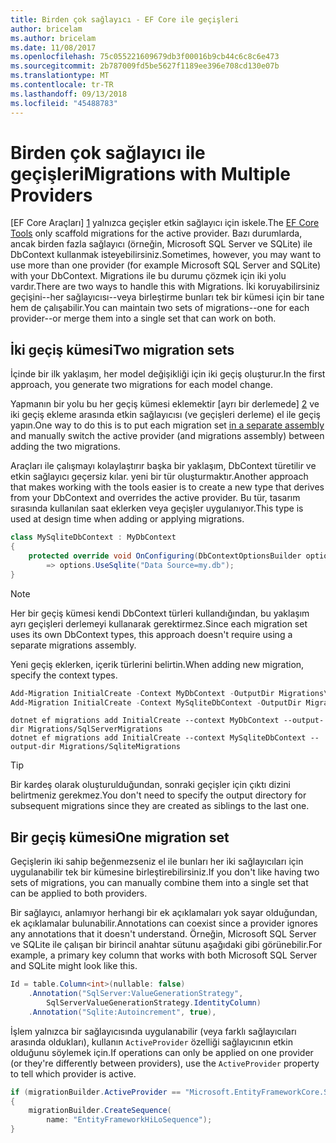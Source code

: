 ```yaml
---
title: Birden çok sağlayıcı - EF Core ile geçişleri
author: bricelam
ms.author: bricelam
ms.date: 11/08/2017
ms.openlocfilehash: 75c055221609679db3f00016b9cb44c6c8c6e473
ms.sourcegitcommit: 2b787009fd5be5627f1189ee396e708cd130e07b
ms.translationtype: MT
ms.contentlocale: tr-TR
ms.lasthandoff: 09/13/2018
ms.locfileid: "45488783"
---
```

<a name="migrations-with-multiple-providers"></a><span data-ttu-id="954d6-102">Birden çok sağlayıcı ile geçişleri</span><span class="sxs-lookup"><span data-stu-id="954d6-102">Migrations with Multiple Providers</span></span>
==================================
<span data-ttu-id="954d6-103">[EF Core Araçları] [ 1] yalnızca geçişler etkin sağlayıcı için iskele.</span><span class="sxs-lookup"><span data-stu-id="954d6-103">The [EF Core Tools][1] only scaffold migrations for the active provider.</span></span> <span data-ttu-id="954d6-104">Bazı durumlarda, ancak birden fazla sağlayıcı (örneğin, Microsoft SQL Server ve SQLite) ile DbContext kullanmak isteyebilirsiniz.</span><span class="sxs-lookup"><span data-stu-id="954d6-104">Sometimes, however, you may want to use more than one provider (for example Microsoft SQL Server and SQLite) with your DbContext.</span></span> <span data-ttu-id="954d6-105">Migrations ile bu durumu çözmek için iki yolu vardır.</span><span class="sxs-lookup"><span data-stu-id="954d6-105">There are two ways to handle this with Migrations.</span></span> <span data-ttu-id="954d6-106">İki koruyabilirsiniz geçişini--her sağlayıcısı--veya birleştirme bunları tek bir kümesi için bir tane hem de çalışabilir.</span><span class="sxs-lookup"><span data-stu-id="954d6-106">You can maintain two sets of migrations--one for each provider--or merge them into a single set that can work on both.</span></span>

<a name="two-migration-sets"></a><span data-ttu-id="954d6-107">İki geçiş kümesi</span><span class="sxs-lookup"><span data-stu-id="954d6-107">Two migration sets</span></span>
------------------
<span data-ttu-id="954d6-108">İçinde bir ilk yaklaşım, her model değişikliği için iki geçiş oluşturur.</span><span class="sxs-lookup"><span data-stu-id="954d6-108">In the first approach, you generate two migrations for each model change.</span></span>

<span data-ttu-id="954d6-109">Yapmanın bir yolu bu her geçiş kümesi eklemektir [ayrı bir derlemede] [ 2] ve iki geçiş ekleme arasında etkin sağlayıcısı (ve geçişleri derleme) el ile geçiş yapın.</span><span class="sxs-lookup"><span data-stu-id="954d6-109">One way to do this is to put each migration set [in a separate assembly][2] and manually switch the active provider (and migrations assembly) between adding the two migrations.</span></span>

<span data-ttu-id="954d6-110">Araçları ile çalışmayı kolaylaştırır başka bir yaklaşım, DbContext türetilir ve etkin sağlayıcı geçersiz kılar. yeni bir tür oluşturmaktır.</span><span class="sxs-lookup"><span data-stu-id="954d6-110">Another approach that makes working with the tools easier is to create a new type that derives from your DbContext and overrides the active provider.</span></span> <span data-ttu-id="954d6-111">Bu tür, tasarım sırasında kullanılan saat eklerken veya geçişler uygulanıyor.</span><span class="sxs-lookup"><span data-stu-id="954d6-111">This type is used at design time when adding or applying migrations.</span></span>

``` csharp
class MySqliteDbContext : MyDbContext
{
    protected override void OnConfiguring(DbContextOptionsBuilder options)
        => options.UseSqlite("Data Source=my.db");
}
```

> [!NOTE]
> <span data-ttu-id="954d6-112">Her bir geçiş kümesi kendi DbContext türleri kullandığından, bu yaklaşım ayrı geçişleri derlemeyi kullanarak gerektirmez.</span><span class="sxs-lookup"><span data-stu-id="954d6-112">Since each migration set uses its own DbContext types, this approach doesn't require using a separate migrations assembly.</span></span>

<span data-ttu-id="954d6-113">Yeni geçiş eklerken, içerik türlerini belirtin.</span><span class="sxs-lookup"><span data-stu-id="954d6-113">When adding new migration, specify the context types.</span></span>

``` powershell
Add-Migration InitialCreate -Context MyDbContext -OutputDir Migrations\SqlServerMigrations
Add-Migration InitialCreate -Context MySqliteDbContext -OutputDir Migrations\SqliteMigrations
```
``` Console
dotnet ef migrations add InitialCreate --context MyDbContext --output-dir Migrations/SqlServerMigrations
dotnet ef migrations add InitialCreate --context MySqliteDbContext --output-dir Migrations/SqliteMigrations
```

> [!TIP]
> <span data-ttu-id="954d6-114">Bir kardeş olarak oluşturulduğundan, sonraki geçişler için çıktı dizini belirtmeniz gerekmez.</span><span class="sxs-lookup"><span data-stu-id="954d6-114">You don't need to specify the output directory for subsequent migrations since they are created as siblings to the last one.</span></span>

<a name="one-migration-set"></a><span data-ttu-id="954d6-115">Bir geçiş kümesi</span><span class="sxs-lookup"><span data-stu-id="954d6-115">One migration set</span></span>
-----------------
<span data-ttu-id="954d6-116">Geçişlerin iki sahip beğenmezseniz el ile bunları her iki sağlayıcıları için uygulanabilir tek bir kümesine birleştirebilirsiniz.</span><span class="sxs-lookup"><span data-stu-id="954d6-116">If you don't like having two sets of migrations, you can manually combine them into a single set that can be applied to both providers.</span></span>

<span data-ttu-id="954d6-117">Bir sağlayıcı, anlamıyor herhangi bir ek açıklamaları yok sayar olduğundan, ek açıklamalar bulunabilir.</span><span class="sxs-lookup"><span data-stu-id="954d6-117">Annotations can coexist since a provider ignores any annotations that it doesn't understand.</span></span> <span data-ttu-id="954d6-118">Örneğin, Microsoft SQL Server ve SQLite ile çalışan bir birincil anahtar sütunu aşağıdaki gibi görünebilir.</span><span class="sxs-lookup"><span data-stu-id="954d6-118">For example, a primary key column that works with both Microsoft SQL Server and SQLite might look like this.</span></span>

``` csharp
Id = table.Column<int>(nullable: false)
    .Annotation("SqlServer:ValueGenerationStrategy",
        SqlServerValueGenerationStrategy.IdentityColumn)
    .Annotation("Sqlite:Autoincrement", true),
```

<span data-ttu-id="954d6-119">İşlem yalnızca bir sağlayıcısında uygulanabilir (veya farklı sağlayıcıları arasında oldukları), kullanın `ActiveProvider` özelliği sağlayıcının etkin olduğunu söylemek için.</span><span class="sxs-lookup"><span data-stu-id="954d6-119">If operations can only be applied on one provider (or they're differently between providers), use the `ActiveProvider` property to tell which provider is active.</span></span>

``` csharp
if (migrationBuilder.ActiveProvider == "Microsoft.EntityFrameworkCore.SqlServer")
{
    migrationBuilder.CreateSequence(
        name: "EntityFrameworkHiLoSequence");
}
```


  [1]: ../../miscellaneous/cli/index.md
  [2]: projects.md
